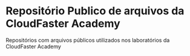 # Repositório Publico de arquivos da CloudFaster Academy

Repositórios com arquivos públicos utilizados nos laboratórios da CloudFaster Academy
